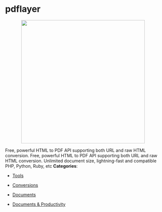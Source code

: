 # pdflayer

<p align="center">
    <img width="400" src="https://raw.githubusercontent.com/awesome-apis/awesome-apis/apis/pdflayer/logo_256x256.png" />
</p>


Free, powerful HTML to PDF API supporting both URL and raw HTML conversion. Free, powerful HTML to PDF API supporting both URL and raw HTML conversion. Unlimited document size, lightning-fast and compatible PHP, Python, Ruby, etc
**Categories**:

- [Tools](https://github/awesome-apis/awesome-apis#tools)

- [Conversions](https://github/awesome-apis/awesome-apis#conversions)

- [Documents](https://github/awesome-apis/awesome-apis#documents)

- [Documents & Productivity](https://github/awesome-apis/awesome-apis#documents-and-productivity)



